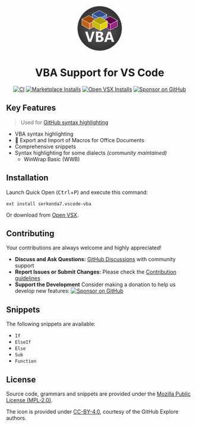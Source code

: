 <div align="center">

<img width="120" src="images/icon.png">
<h1>VBA Support for VS Code</h1>

[![CI][ci-badge]][ci-status]
[![Marketplace Installs][badge-installs-market]][vs-marketplace]
[![Open VSX Installs][badge-installs-vsx]][open-vsx]
[![Sponsor on GitHub][sponsors-badge]][sponsors-profile]

</div>

## Key Features
> Used for [GitHub syntax highlighting][gh-linguist]

- VBA syntax highlighting
- 🚧 Export and Import of Macros for Office Documents
- Comprehensive snippets
- Syntax highlighting for some dialects _(community maintained)_
   - WinWrap Basic (WWB)


## Installation
Launch Quick Open (<kbd>Ctrl</kbd>+<kbd>P</kbd>) and execute this command:
```
ext install serkonda7.vscode-vba
```

Or download from [Open VSX][open-vsx].


## Contributing
Your contributions are always welcome and highly appreciated!

- **Discuss and Ask Questions:** [GitHub Discussions][discussions] with community support
- **Report Issues or Submit Changes:** Please check the [Contribution guidelines](CONTRIBUTING.md)
- **Support the Development** Consider making a donation to help us develop new features:
   [![Sponsor on GitHub][sponsors-badge]][sponsors-profile]


## Snippets
The following snippets are available:
- `If`
- `ElseIf`
- `Else`
- `Sub`
- `Function`


## License
Source code, grammars and snippets are provided under the [Mozilla Public License (MPL-2.0)](LICENSE.txt).

The icon is provided under [CC-BY-4.0](images/LICENSE.txt), courtesy of the GitHub Explore authors.


<!-- links -->
[ci-badge]: https://github.com/serkonda7/vscode-vba/actions/workflows/ci.yml/badge.svg
[ci-status]: https://github.com/serkonda7/vscode-vba/actions/workflows/ci.yml

[badge-installs-market]: https://img.shields.io/visual-studio-marketplace/i/serkonda7.vscode-vba?label=Installs
[badge-installs-vsx]: https://img.shields.io/open-vsx/dt/serkonda7/vscode-vba?label=VSX%20downloads
[vs-marketplace]: https://marketplace.visualstudio.com/items?itemName=serkonda7.vscode-vba
[open-vsx]: https://open-vsx.org/extension/serkonda7/vscode-vba

[discussions]: https://github.com/serkonda7/vscode-vba/discussions

[gh-linguist]: https://github.com/github-linguist/linguist/tree/master/vendor

[sponsors-badge]: https://img.shields.io/badge/Sponsor-GitHub-blue.svg
[sponsors-profile]: https://github.com/sponsors/serkonda7
